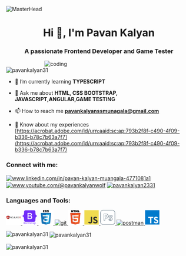 ![MasterHead](https://foolishdeveloper.com/wp-content/uploads/2023/01/Untitleddddaawew1.webp)
<h1 align="center">Hi 👋, I'm Pavan Kalyan</h1>
<h3 align="center">A passionate Frontend Developer and Game Tester</h3>
<img align="right" src="https://images.squarespace-cdn.com/content/v1/5769fc401b631bab1addb2ab/1541580611624-TE64QGKRJG8SWAIUS7NS/coding-freak.gif" alt="coding" width="400">

<p align="left"> <img src="https://komarev.com/ghpvc/?username=pavankalyan31&label=Profile%20views&color=0e75b6&style=flat" alt="pavankalyan31" /> </p>

- 🌱 I’m currently learning **TYPESCRIPT**

- 💬 Ask me about **HTML, CSS BOOTSTRAP, JAVASCRIPT,ANGULAR,GAME TESTING**

- 📫 How to reach me **pavankalyanssmunagala@gmail.com**

- 📄 Know about my experiences [https://acrobat.adobe.com/id/urn:aaid:sc:ap:793b2f8f-c490-4f09-b336-b78c7b63a7f7](https://acrobat.adobe.com/id/urn:aaid:sc:ap:793b2f8f-c490-4f09-b336-b78c7b63a7f7)

<h3 align="left">Connect with me:</h3>
<p align="left">
<a href="https://linkedin.com/in/www.linkedin.com/in/pavan-kalyan-muangala-4771081a1" target="blank"><img align="center" src="https://raw.githubusercontent.com/rahuldkjain/github-profile-readme-generator/master/src/images/icons/Social/linked-in-alt.svg" alt="www.linkedin.com/in/pavan-kalyan-muangala-4771081a1" height="30" width="40" /></a>
<a href="https://www.youtube.com/c/www.youtube.com/@pavankalyanwolf" target="blank"><img align="center" src="https://raw.githubusercontent.com/rahuldkjain/github-profile-readme-generator/master/src/images/icons/Social/youtube.svg" alt="www.youtube.com/@pavankalyanwolf" height="30" width="40" /></a>
<a href="https://discord.gg/pavankalyan2331" target="blank"><img align="center" src="https://raw.githubusercontent.com/rahuldkjain/github-profile-readme-generator/master/src/images/icons/Social/discord.svg" alt="pavankalyan2331" height="30" width="40" /></a>
</p>

<h3 align="left">Languages and Tools:</h3>
<p align="left"> <a href="https://angular.io" target="_blank" rel="noreferrer"> <img src="https://raw.githubusercontent.com/devicons/devicon/master/icons/angularjs/angularjs-original-wordmark.svg" alt="angularjs" width="40" height="40"/> </a> <a href="https://getbootstrap.com" target="_blank" rel="noreferrer"> <img src="https://raw.githubusercontent.com/devicons/devicon/master/icons/bootstrap/bootstrap-plain-wordmark.svg" alt="bootstrap" width="40" height="40"/> </a> <a href="https://www.w3schools.com/css/" target="_blank" rel="noreferrer"> <img src="https://raw.githubusercontent.com/devicons/devicon/master/icons/css3/css3-original-wordmark.svg" alt="css3" width="40" height="40"/> </a> <a href="https://git-scm.com/" target="_blank" rel="noreferrer"> <img src="https://www.vectorlogo.zone/logos/git-scm/git-scm-icon.svg" alt="git" width="40" height="40"/> </a> <a href="https://www.w3.org/html/" target="_blank" rel="noreferrer"> <img src="https://raw.githubusercontent.com/devicons/devicon/master/icons/html5/html5-original-wordmark.svg" alt="html5" width="40" height="40"/> </a> <a href="https://developer.mozilla.org/en-US/docs/Web/JavaScript" target="_blank" rel="noreferrer"> <img src="https://raw.githubusercontent.com/devicons/devicon/master/icons/javascript/javascript-original.svg" alt="javascript" width="40" height="40"/> </a> <a href="https://www.photoshop.com/en" target="_blank" rel="noreferrer"> <img src="https://raw.githubusercontent.com/devicons/devicon/master/icons/photoshop/photoshop-line.svg" alt="photoshop" width="40" height="40"/> </a> <a href="https://postman.com" target="_blank" rel="noreferrer"> <img src="https://www.vectorlogo.zone/logos/getpostman/getpostman-icon.svg" alt="postman" width="40" height="40"/> </a> <a href="https://www.typescriptlang.org/" target="_blank" rel="noreferrer"> <img src="https://raw.githubusercontent.com/devicons/devicon/master/icons/typescript/typescript-original.svg" alt="typescript" width="40" height="40"/> </a> </p>

<p><img align="left" src="https://github-readme-stats.vercel.app/api/top-langs?username=pavankalyan31&show_icons=true&locale=en&layout=compact" alt="pavankalyan31" /></p>

<p>&nbsp;<img align="center" src="https://github-readme-stats.vercel.app/api?username=pavankalyan31&show_icons=true&locale=en" alt="pavankalyan31" /></p>

<p><img align="center" src="https://github-readme-streak-stats.herokuapp.com/?user=pavankalyan31&" alt="pavankalyan31" /></p>
